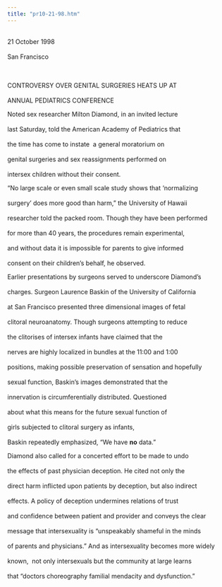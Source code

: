 ```yaml
---
title: "pr10-21-98.htm"
---
```


<br>21 October 1998<br>  
San Francisco<br>  
&nbsp;<br>

<span class="caps">CONTROVERSY</span> <span class="caps">OVER</span> <span class="caps">GENITAL</span> <span class="caps">SURGERIES</span> <span class="caps">HEATS</span> UP AT<br>  
<span class="caps">ANNUAL</span> <span class="caps">PEDIATRICS</span> <span class="caps">CONFERENCE</span><br>

Noted sex researcher Milton Diamond, in an invited lecture<br>  
last Saturday, told the American Academy of Pediatrics that<br>  
the time has come to instate&nbsp; a general moratorium on<br>  
genital surgeries and sex reassignments performed on<br>  
intersex children without their consent.<br>

&#8220;No large scale or even small scale study shows that &#8216;normalizing<br>  
surgery&#8217; does more good than harm,&#8221; the University of Hawaii<br>  
researcher told the packed room. Though they have been performed<br>  
for more than 40 years, the procedures remain experimental,<br>  
and without data it is impossible for parents to give informed<br>  
consent on their children&#8217;s behalf, he observed.<br>

Earlier presentations by surgeons served to underscore Diamond&#8217;s<br>  
charges. Surgeon Laurence Baskin of the University of California<br>  
at San Francisco presented three dimensional images of fetal<br>  
clitoral neuroanatomy. Though surgeons attempting to reduce<br>  
the clitorises of intersex infants have claimed that the<br>  
nerves are highly localized in bundles at the 11:00 and 1:00<br>  
positions, making possible preservation of sensation and hopefully<br>  
sexual function, Baskin&#8217;s images demonstrated that the<br>  
innervation is circumferentially distributed. Questioned<br>  
about what this means for the future sexual function of<br>  
girls subjected to clitoral surgery as infants,<br>  
Baskin repeatedly emphasized, &#8220;We have **no** data.&#8221;<br>

Diamond also called for a concerted effort to be made to undo<br>  
the effects of past physician deception. He cited not only the<br>  
direct harm inflicted upon patients by deception, but also indirect<br>  
effects. A policy of deception undermines relations of trust<br>  
and confidence between patient and provider and conveys the clear<br>  
message that intersexuality is &#8220;unspeakably shameful in the minds<br>  
of parents and physicians.&#8221; And as intersexuality becomes more widely<br>  
known,&nbsp; not only intersexuals but the community at large learns<br>  
that &#8220;doctors choreography familial mendacity and dysfunction.&#8221;<br>  
&nbsp;<br>